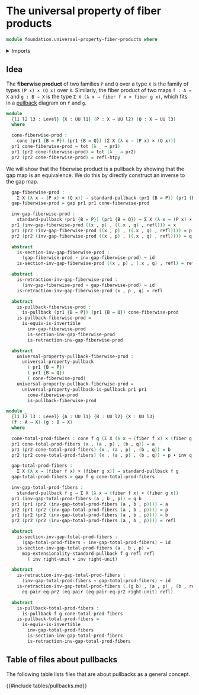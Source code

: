 # The universal property of fiber products

```agda
module foundation.universal-property-fiber-products where
```

<details><summary>Imports</summary>

```agda
open import foundation.cones-over-cospans
open import foundation.dependent-pair-types
open import foundation.equality-cartesian-product-types
open import foundation.universe-levels

open import foundation-core.cartesian-product-types
open import foundation-core.equality-dependent-pair-types
open import foundation-core.equivalences
open import foundation-core.fibers-of-maps
open import foundation-core.function-types
open import foundation-core.functoriality-dependent-pair-types
open import foundation-core.homotopies
open import foundation-core.identity-types
open import foundation-core.pullbacks
open import foundation-core.universal-property-pullbacks
```

</details>

## Idea

The **fiberwise product** of two families `P` and `Q` over a type `X` is the
family of types `(P x) × (Q x)` over `X`. Similarly, the fiber product of two
maps `f : A → X` and `g : B → X` is the type
`Σ X (λ x → fiber f x × fiber g x)`, which fits in a
[pullback](foundation-core.pullbacks.md) diagram on `f` and `g`.

```agda
module _
  {l1 l2 l3 : Level} {X : UU l1} (P : X → UU l2) (Q : X → UU l3)
  where

  cone-fiberwise-prod :
    cone (pr1 {B = P}) (pr1 {B = Q}) (Σ X (λ x → (P x) × (Q x)))
  pr1 cone-fiberwise-prod = tot (λ _ → pr1)
  pr1 (pr2 cone-fiberwise-prod) = tot (λ _ → pr2)
  pr2 (pr2 cone-fiberwise-prod) = refl-htpy
```

We will show that the fiberwise product is a pullback by showing that the gap
map is an equivalence. We do this by directly construct an inverse to the gap
map.

```agda
  gap-fiberwise-prod :
    Σ X (λ x → (P x) × (Q x)) → standard-pullback (pr1 {B = P}) (pr1 {B = Q})
  gap-fiberwise-prod = gap pr1 pr1 cone-fiberwise-prod

  inv-gap-fiberwise-prod :
    standard-pullback (pr1 {B = P}) (pr1 {B = Q}) → Σ X (λ x → (P x) × (Q x))
  pr1 (inv-gap-fiberwise-prod ((x , p) , ((.x , q) , refl))) = x
  pr1 (pr2 (inv-gap-fiberwise-prod ((x , p) , ((.x , q) , refl)))) = p
  pr2 (pr2 (inv-gap-fiberwise-prod ((x , p) , ((.x , q) , refl)))) = q

  abstract
    is-section-inv-gap-fiberwise-prod :
      (gap-fiberwise-prod ∘ inv-gap-fiberwise-prod) ~ id
    is-section-inv-gap-fiberwise-prod ((x , p) , (.x , q) , refl) = refl

  abstract
    is-retraction-inv-gap-fiberwise-prod :
      (inv-gap-fiberwise-prod ∘ gap-fiberwise-prod) ~ id
    is-retraction-inv-gap-fiberwise-prod (x , p , q) = refl

  abstract
    is-pullback-fiberwise-prod :
      is-pullback (pr1 {B = P}) (pr1 {B = Q}) cone-fiberwise-prod
    is-pullback-fiberwise-prod =
      is-equiv-is-invertible
        inv-gap-fiberwise-prod
        is-section-inv-gap-fiberwise-prod
        is-retraction-inv-gap-fiberwise-prod

  abstract
    universal-property-pullback-fiberwise-prod :
      universal-property-pullback
        ( pr1 {B = P})
        ( pr1 {B = Q})
        ( cone-fiberwise-prod)
    universal-property-pullback-fiberwise-prod =
      universal-property-pullback-is-pullback pr1 pr1
        cone-fiberwise-prod
        is-pullback-fiberwise-prod

module _
  {l1 l2 l3 : Level} {A : UU l1} {B : UU l2} {X : UU l3}
  (f : A → X) (g : B → X)
  where

  cone-total-prod-fibers : cone f g (Σ X (λ x → (fiber f x) × (fiber g x)))
  pr1 cone-total-prod-fibers (x , (a , p) , (b , q)) = a
  pr1 (pr2 cone-total-prod-fibers) (x , (a , p) , (b , q)) = b
  pr2 (pr2 cone-total-prod-fibers) (x , (a , p) , (b , q)) = p ∙ inv q

  gap-total-prod-fibers :
    Σ X (λ x → (fiber f x) × (fiber g x)) → standard-pullback f g
  gap-total-prod-fibers = gap f g cone-total-prod-fibers

  inv-gap-total-prod-fibers :
    standard-pullback f g → Σ X (λ x → (fiber f x) × (fiber g x))
  pr1 (inv-gap-total-prod-fibers (a , b , p)) = g b
  pr1 (pr1 (pr2 (inv-gap-total-prod-fibers (a , b , p)))) = a
  pr2 (pr1 (pr2 (inv-gap-total-prod-fibers (a , b , p)))) = p
  pr1 (pr2 (pr2 (inv-gap-total-prod-fibers (a , b , p)))) = b
  pr2 (pr2 (pr2 (inv-gap-total-prod-fibers (a , b , p)))) = refl

  abstract
    is-section-inv-gap-total-prod-fibers :
      (gap-total-prod-fibers ∘ inv-gap-total-prod-fibers) ~ id
    is-section-inv-gap-total-prod-fibers (a , b , p) =
      map-extensionality-standard-pullback f g refl refl
        ( inv right-unit ∙ inv right-unit)

  abstract
    is-retraction-inv-gap-total-prod-fibers :
      (inv-gap-total-prod-fibers ∘ gap-total-prod-fibers) ~ id
    is-retraction-inv-gap-total-prod-fibers (.(g b) , (a , p) , (b , refl)) =
      eq-pair-eq-pr2 (eq-pair (eq-pair-eq-pr2 right-unit) refl)

  abstract
    is-pullback-total-prod-fibers :
      is-pullback f g cone-total-prod-fibers
    is-pullback-total-prod-fibers =
      is-equiv-is-invertible
        inv-gap-total-prod-fibers
        is-section-inv-gap-total-prod-fibers
        is-retraction-inv-gap-total-prod-fibers
```

## Table of files about pullbacks

The following table lists files that are about pullbacks as a general concept.

{{#include tables/pullbacks.md}}
